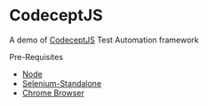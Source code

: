 # CodeceptJS
A demo of [CodeceptJS](https://codecept.io/) Test Automation framework

Pre-Requisites

* [Node](https://nodejs.org/en/download/)
* [Selenium-Standalone](https://www.npmjs.com/package/selenium-standalone)
* [Chrome Browser](https://www.google.com/chrome/)